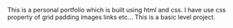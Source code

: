 This is a personal portfolio which is built using html and css.
I have use css property of grid padding images links etc...
This is a basic level project.
